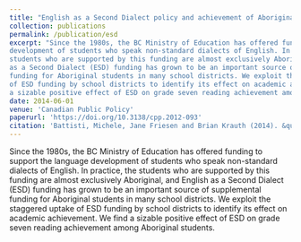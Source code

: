 ```yaml
---
title: "English as a Second Dialect policy and achievement of Aboriginal students in British Columbia"
collection: publications
permalink: /publication/esd
excerpt: "Since the 1980s, the BC Ministry of Education has offered funding to support the language
development of students who speak non-standard dialects of English. In practice, the
students who are supported by this funding are almost exclusively Aboriginal, and English
as a Second Dialect (ESD) funding has grown to be an important source of supplemental
funding for Aboriginal students in many school districts. We exploit the staggered uptake
of ESD funding by school districts to identify its effect on academic achievement. We find
a sizable positive effect of ESD on grade seven reading achievement among Aboriginal students."
date: 2014-06-01
venue: 'Canadian Public Policy'
paperurl: 'https://doi.org/10.3138/cpp.2012-093'
citation: 'Battisti, Michele, Jane Friesen and Brian Krauth (2014). &quot;English as a Second Dialect policy and achievement of Aboriginal Students in British Columbia.&quot; <i>Canadian Public Policy</i>. 40(2).'
---
```

Since the 1980s, the BC Ministry of Education has offered funding to support the language
development of students who speak non-standard dialects of English. In practice, the
students who are supported by this funding are almost exclusively Aboriginal, and English
as a Second Dialect (ESD) funding has grown to be an important source of supplemental
funding for Aboriginal students in many school districts. We exploit the staggered uptake
of ESD funding by school districts to identify its effect on academic achievement. We find
a sizable positive effect of ESD on grade seven reading achievement among Aboriginal students.
